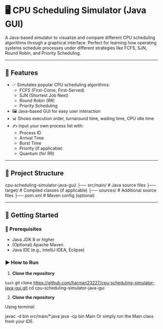 
# 🖥️ CPU Scheduling Simulator (Java GUI)

A Java-based simulator to visualize and compare different CPU scheduling algorithms through a graphical interface. Perfect for learning how operating systems schedule processes under different strategies like FCFS, SJN, Round Robin, and Priority Scheduling.

---

## 📌 Features

- ✅ Simulates popular CPU scheduling algorithms:
  - FCFS (First-Come, First-Served)
  - SJN (Shortest Job Next)
  - Round Robin (RR)
  - Priority Scheduling
- 🖼️ Java-based GUI for easy user interaction
- 📊 Shows execution order, turnaround time, waiting time, CPU idle time
- ✍️ Input your own process list with:
  - Process ID
  - Arrival Time
  - Burst Time
  - Priority (if applicable)
  - Quantum (for RR)

---

## 📁 Project Structure
cpu-scheduling-simulator-java-gui/
├── src/main/ # Java source files
├── target/ # Compiled classes (if applicable)
├── sources/ # Additional source files
├── pom.xml # Maven config (optional)



---

## 🚀 Getting Started

### 🔧 Prerequisites

- Java JDK 8 or higher
- (Optional) Apache Maven
- Java IDE (e.g., IntelliJ IDEA, Eclipse)

### ▶️ How to Run

1. **Clone the repository**

```bash```
git clone https://github.com/harman23227/cpu-scheduling-simulator-java-gui.git
cd cpu-scheduling-simulator-java-gui

2. **Clone the repository**

Using terminal:

javac -d bin src/main/*.java
java -cp bin Main
Or simply run the Main class from your IDE.


